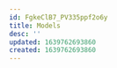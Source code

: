 ```yaml
---
id: FgkeClB7_PV335ppf2o6y
title: Models
desc: ''
updated: 1639762693860
created: 1639762693860
---
```


